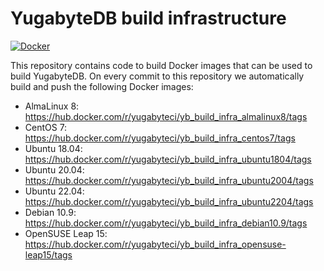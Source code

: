 # YugabyteDB build infrastructure

[![Docker](https://github.com/yugabyte/build-infra/workflows/Docker/badge.svg)](https://github.com/yugabyte/build-infra/actions?query=workflow%3ADocker)


This repository contains code to build Docker images that can be used to build
YugabyteDB. On every commit to this repository we automatically build and push
the following Docker images:

- AlmaLinux 8: https://hub.docker.com/r/yugabyteci/yb_build_infra_almalinux8/tags
- CentOS 7: https://hub.docker.com/r/yugabyteci/yb_build_infra_centos7/tags
- Ubuntu 18.04: https://hub.docker.com/r/yugabyteci/yb_build_infra_ubuntu1804/tags
- Ubuntu 20.04: https://hub.docker.com/r/yugabyteci/yb_build_infra_ubuntu2004/tags
- Ubuntu 22.04: https://hub.docker.com/r/yugabyteci/yb_build_infra_ubuntu2204/tags
- Debian 10.9: https://hub.docker.com/r/yugabyteci/yb_build_infra_debian10.9/tags
- OpenSUSE Leap 15: https://hub.docker.com/r/yugabyteci/yb_build_infra_opensuse-leap15/tags
